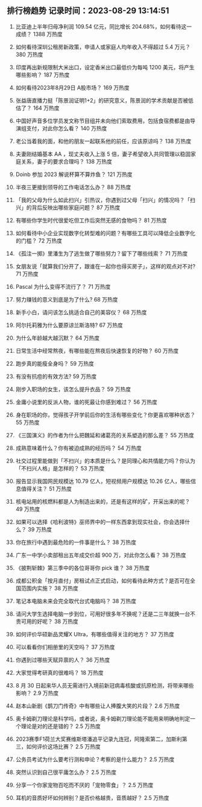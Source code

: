 
## 排行榜趋势 记录时间：2023-08-29 13:14:51
  
  1. 比亚迪上半年归母净利润 109.54 亿元，同比增长 204.68%，如何看待这一成绩？ 1388 万热度
    
  2. 如何看待深圳公租房新政策，申请人或家庭人均年收入不得超过 5.4 万元？ 380 万热度
    
  3. 印度再出新规限制大米出口，设定香米出口最低价为每吨 1200 美元，将产生哪些影响？ 187 万热度
    
  4. 如何看待2023年8月29日 A股市场？ 169 万热度
    
  5. 张益唐直播力挺「陈景润证明1+2」的研究意义，陈景润的学术贡献是否被低估了？ 164 万热度
    
  6. 中国好声音多位学员发文称节目组并未向他们索取费用，包括食宿费都是由导演组支付，对此你怎么看？ 140 万热度
    
  7. 老公当着我的面，和他的朋友一起联系他的前任，应该原谅吗？ 138 万热度
    
  8. 夫妻刚结婚基本 AA ，现丈夫收入上涨 5 倍，妻子希望收入共同管理以稳固家庭关系，妻子的要求合理吗？ 138 万热度
    
  9. Doinb 参加 2023 解说杯算不算炸鱼？ 121 万热度
    
  10. 半夜三更接到领导的工作电话怎么办？ 88 万热度
    
  11. 「我的父母为什么如此扫兴」引热议，你遇到过父母「扫兴」的情况吗？「扫兴」的背后反映出哪些家庭问题？ 87 万热度
    
  12. 有哪些你学生时代很爱吃但工作后突然无感的食物吗？ 81 万热度
    
  13. 如何看待中小企业实现数字化转型难的问题？有哪些工具可以降低企业数字化的门槛？ 72 万热度
    
  14. 《孤注一掷》里潘生为了逃生做了哪些努力？留下了哪些线索？ 71 万热度
    
  15. 女朋友说「就算我们分开了，跟谁在一起你也得买房子」，这样的观点对不对? 71 万热度
    
  16. Pascal 为什么变得不流行了？ 71 万热度
    
  17. 努力赚钱的意义到底是为了什么? 68 万热度
    
  18. 新手小白，请问该怎么挑适合自己的美容仪？ 68 万热度
    
  19. 阿尔托莉雅为什么要原谅兰斯洛特? 67 万热度
    
  20. 为什么年龄越大越沉默？ 64 万热度
    
  21. 日常生活中经常熬夜，有哪些能在熬夜后快速恢复的好物？ 60 万热度
    
  22. 跑步真的能瘦全身吗？ 59 万热度
    
  23. 有没有抗痘的有效方法? 59 万热度
    
  24. 刚步入职场的女生，该怎么提升衣品？ 59 万热度
    
  25. 金庸小说里的反派人物，谁的死最让你感到难过？ 56 万热度
    
  26. 身在职场的你，觉得孩子开学前后你的生活有哪些变化？你更喜欢哪种状态？ 55 万热度
    
  27. 《三国演义》的作者为什么把魏延和诸葛亮的关系塑造的那么差？ 55 万热度
    
  28. 成熟意味着什么？你有被迫成熟的经历吗？ 54 万热度
    
  29. 社交过程里能做到「不扫兴」的本质是什么？是同理心和共情能力吗？你认为「不扫兴人格」是怎样的？ 53 万热度
    
  30. 报告显示我国网民规模达 10.79 亿人，短视频用户规模达 10.26 亿人，哪些信息值得关注？ 51 万热度
    
  31. 核电站用的核燃料都是人为制造出来的，还是有这样的矿，开采出来的呢？ 49 万热度
    
  32. 如果可以选择《哈利波特》巫师界中的一样东西拿到现实社会，你会选择什么？ 39 万热度
    
  33. 你在旅行中遇到最危险的一件事是什么？ 38 万热度
    
  34. 广东一中学小卖部租出五年成交价超 900 万，对此你怎么看？ 38 万热度
    
  35. 《披荆斩棘》第三季中的各位哥哥你 pick 谁？ 38 万热度
    
  36. 成都公积金「按月直付」房租试点正式启动，如何看待此种方式？是否可在全国范围内实施？ 38 万热度
    
  37. 笔记本电脑未来会完全取代台式电脑吗？ 38 万热度
    
  38. 请问大学生选择电脑一步到位，可用好很多年不换呢？还是二三年就换一台不贵可用的好呢？ 38 万热度
    
  39. 如何评价华硕新品灵耀X Ultra，有哪些值得关注的地方？ 37 万热度
    
  40. 可以看看你们相册里的天空吗？ 37 万热度
    
  41. 你遇到过哪些天赋异禀的人？ 36 万热度
    
  42. 大家觉得考研真的很难吗？ 18 万热度
    
  43. 8 月 30 日起来华人员无需进行入境前新冠病毒核酸或抗原检测，将带来哪些影响？ 2.9 万热度
    
  44. 赵本山新剧《鹊刀门传奇》中有哪些让人捧腹大笑的片段？ 2.6 万热度
    
  45. 奥卡姆剃刀理论是科学吗，或者说，奥卡姆剃刀理论能不能用来明确地判定一个理论是对的还是错的？ 2.5 万热度
    
  46. 2023赛季F1荷兰大奖赛维斯塔潘追平记录九连冠，阿隆索第二，加斯利第三，如何评价这场比赛？ 2.5 万热度
    
  47. 公务员考试为什么要考行测和申论？考察的是什么能力？ 2.5 万热度
    
  48. 突然认识到自己很平庸怎么办？ 2.5 万热度
    
  49. 分享一个你家宠物百吃而不厌的「宠物零食」？ 2.5 万热度
    
  50. 耳机的音质好坏如何辨别？是否价格越贵，音质越好？ 2.5 万热度
    